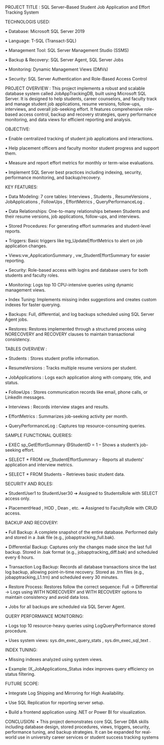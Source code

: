 PROJECT TITLE :
 SQL Server–Based Student Job Application and Effort Tracking System

TECHNOLOGIS USED:

• Database: Microsoft SQL Server 2019

• Language: T-SQL (Transact-SQL)

• Management Tool: SQL Server Management Studio (SSMS)

• Backup & Recovery: SQL Server Agent, SQL Server Jobs

• Monitoring: Dynamic Management Views (DMVs)

• Security: SQL Server Authentication and Role-Based Access Control

PROJECT OVERVIEW :
 This project implements a robust and scalable database system called JobAppTrackingDB, built using
 Microsoft SQL Server. It is designed to help students, career counselors, and faculty track and manage
 student job applications, resume versions, follow-ups, interviews, and overall job-seeking effort. It features
 comprehensive role-based access control, backup and recovery strategies, query performance monitoring,
 and data views for efficient reporting and analysis.

OBJECTIVE:

• Enable centralized tracking of student job applications and interactions.

• Help placement officers and faculty monitor student progress and support them.

• Measure and report effort metrics for monthly or term-wise evaluations.

• Implement SQL Server best practices including indexing, security, performance monitoring, and backup/recovery.

KEY FEATURES:

• Data Modeling: 7 core tables: Interviews , Students , ResumeVersions , JobApplications , FollowUps , EffortMetrics , QueryPerformanceLog .

• Data Relationships: One-to-many relationships between Students and their resume versions, job applications, follow-ups, and interviews.

• Stored Procedures: For generating effort summaries and student-level reports.

• Triggers: Basic triggers like trg_UpdateEffortMetrics to alert on job application changes.

• Views:vw_ApplicationSummary , vw_StudentEffortSummary for easier reporting.

• Security: Role-based access with logins and database users for both students and faculty roles.

• Monitoring: Logs top 10 CPU-intensive queries using dynamic management views.

• Index Tuning: Implements missing index suggestions and creates custom indexes for faster querying.

• Backups: Full, differential, and log backups scheduled using SQL Server Agent jobs.

• Restores: Restores implemented through a structured process using NORECOVERY and RECOVERY clauses to maintain transactional consistency.

TABLES OVERVIEW :

• Students : Stores student profile information.

• ResumeVersions : Tracks multiple resume versions per student.

• JobApplications : Logs each application along with company, title, and status.

• FollowUps : Stores communication records like email, phone calls, or LinkedIn messages.

• Interviews : Records interview stages and results.

• EffortMetrics : Summarizes job-seeking activity per month.

• QueryPerformanceLog : Captures top resource-consuming queries.

SAMPLE FUNCTIONAL QUERIES:

• EXEC sp_GetEffortSummary @StudentID = 1 – Shows a student’s job-seeking effort.

•  SELECT * FROM vw_StudentEffortSummary – Reports all students' application and interview
 metrics.
 
•  SELECT * FROM Students – Retrieves basic student data.

 SECURITY AND ROLES:
 
 • StudentUser1 to StudentUser30 ➔ Assigned to StudentsRole with SELECT access only.
 
• PlacementHead , HOD , Dean , etc. ➔ Assigned to FacultyRole with CRUD access.

BACKUP AND RECOVERY:

• Full Backup: A complete snapshot of the entire database. Performed daily and stored in a .bak file (e.g., jobapptracking_full.bak).

• Differential Backup: Captures only the changes made since the last full backup. Stored in .bak format (e.g., jobapptracking_diff.bak) and scheduled every 6 hours.

• Transaction Log Backup: Records all database transactions since the last log backup, allowing point-in-time recovery. Stored as .trn files (e.g., jobapptracking_L1.trn) and scheduled every 30 minutes.

• Restore Process: Restores follow the correct sequence: Full → Differential → Logs using WITH NORECOVERY and WITH RECOVERY options to maintain consistency and avoid data loss.

• Jobs for all backups are scheduled via SQL Server Agent.

QUERY PERFORMANCE MONITORING:

• Logs top 10 resource-heavy queries using LogQueryPerformance stored procedure.

• Uses system views: sys.dm_exec_query_stats , sys.dm_exec_sql_text .

INDEX TUNING:

• Missing indexes analyzed using system views. 

• Example: IX_JobApplications_Status index improves query efficiency on status filtering.

FUTURE SCOPE:

• Integrate Log Shipping and Mirroring for High Availability.

• Use SQL Replication for reporting server setup.

• Build a frontend application using .NET or Power BI for visualization.

 CONCLUSION:
 • This project demonstrates core SQL Server DBA skills including database design, stored procedures, views,
 triggers, security, performance tuning, and backup strategies. It can be expanded for real-world use in
 university career services or student success tracking systems
